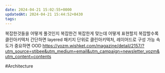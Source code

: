 ```yaml
---
date: 2024-04-21 15:02:55+0000
updatedAt: 2024-04-21 15:44:52+8430
tags: 
---
```

복잡한것들을 어떻게 풀것인지
복잡한건 복잡한게 맞는데 어떻게 표현할지
복잡할수록 클린아키텍처
간단하면 layered
패키지 단위로 클린아키텍처, 레이어드로 구성 가능
속도가 중요하면 OOD
https://yozm.wishket.com/magazine/detail/2157/?utm_source=stibee&utm_medium=email&utm_campaign=newsletter_yozm&utm_content=contents

#Architecture 